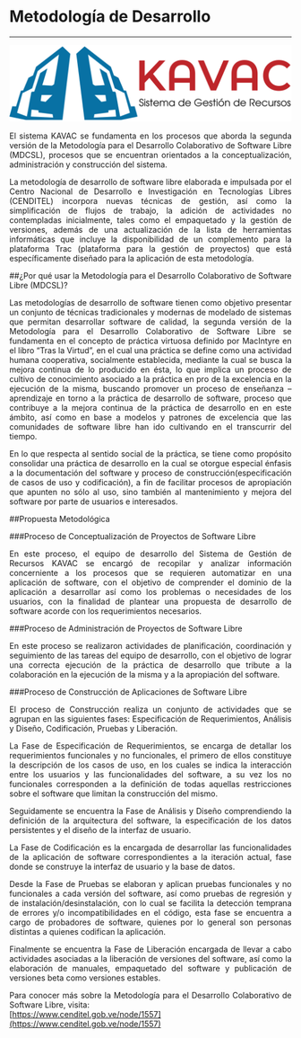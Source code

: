 # Metodología de Desarrollo
***************************
<div style="text-align: justify;" >

![Screenshot](img/logokavac.png#imagen)


El sistema KAVAC se fundamenta en los procesos que aborda la segunda versión de la Metodología para el Desarrollo Colaborativo de Software Libre (MDCSL), procesos que se encuentran orientados a la conceptualización, administración y construcción del sistema. 

La metodología de desarrollo de software libre elaborada e impulsada por el Centro Nacional de Desarrollo e Investigación en Tecnologías Libres (CENDITEL) incorpora nuevas técnicas de gestión, así como la simplificación de flujos de trabajo, la adición de actividades no contempladas inicialmente, tales como el empaquetado y la gestión de versiones, además de una actualización de la lista de herramientas informáticas que incluye la disponibilidad de un complemento para la plataforma Trac (plataforma para la gestión de proyectos) que está específicamente diseñado para la aplicación de esta metodología.

##¿Por qué usar la Metodología para el Desarrollo Colaborativo de Software Libre (MDCSL)?

Las metodologías de desarrollo de software tienen como objetivo presentar un conjunto de técnicas tradicionales y modernas de modelado de sistemas que permitan desarrollar software de calidad, la segunda versión de la Metodología para el Desarrollo Colaborativo de Software Libre se fundamenta en el concepto de práctica virtuosa definido por MacIntyre en el libro “Tras la Virtud”, en el cual una práctica se define como una actividad humana cooperativa, socialmente establecida, mediante la cual se busca la mejora continua de lo producido en ésta, lo que implica un proceso de cultivo de conocimiento asociado a la práctica en pro de la excelencia en la ejecución de la misma, buscando promover un proceso de enseñanza – aprendizaje en torno a la práctica de desarrollo de software, proceso que contribuye a la mejora continua de la práctica de desarrollo en en este ámbito, así como en base a modelos y patrones de excelencia que las comunidades de software libre han ido cultivando en el transcurrir del tiempo. 

En lo que respecta al sentido social de la práctica, se tiene como propósito consolidar una práctica de desarrollo en la cual se otorgue especial énfasis a la documentación del software y proceso de construcción(especificación de casos de uso y codificación), a fin de facilitar procesos de apropiación que apunten no sólo al uso, sino también al mantenimiento y mejora del software por parte de usuarios e interesados.

##Propuesta Metodológica 

###Proceso de Conceptualización de Proyectos de Software Libre

En este proceso, el equipo de desarrollo del Sistema de Gestión de Recursos KAVAC se encargó de recopilar y analizar información concerniente a los procesos que se requieren automatizar en una aplicación de software, con el objetivo de comprender el dominio de la aplicación a desarrollar así como los problemas o necesidades de los usuarios, con la finalidad de plantear una propuesta de desarrollo de software acorde con los requerimientos necesarios. 

###Proceso de Administración de Proyectos de Software Libre

En este proceso se realizaron actividades de planificación, coordinación y seguimiento de las tareas del equipo de desarrollo, con el objetivo de lograr una correcta ejecución de la práctica de desarrollo que tribute a la colaboración en la ejecución de la misma y a la apropiación del software. 

###Proceso de Construcción de Aplicaciones de Software Libre

El proceso de Construcción realiza un conjunto de actividades que se agrupan en las siguientes fases: Especificación de Requerimientos, Análisis y Diseño, Codificación, Pruebas y Liberación.

La Fase de Especificación de Requerimientos, se encarga de detallar los requerimientos funcionales y no funcionales, el primero de ellos constituye la descripción de los casos de uso, en los cuales se indica la interacción entre los usuarios y las funcionalidades del software, a su vez los no funcionales corresponden a la definición de todas aquellas restricciones sobre el software que limitan la construcción del mismo.

Seguidamente se encuentra la Fase de Análisis y Diseño comprendiendo la definición de la arquitectura del software, la especificación de los datos persistentes y el diseño de la interfaz de usuario.

La Fase de Codificación es la encargada de desarrollar las funcionalidades de la aplicación de software correspondientes a la iteración actual, fase donde se construye la interfaz de usuario y la base de datos.

Desde la Fase de Pruebas se elaboran y aplican pruebas funcionales y no funcionales a cada versión del software, así como pruebas de regresión y de instalación/desinstalación, con lo cual se facilita la detección temprana de errores y/o incompatibilidades en el código, esta fase se encuentra a cargo de probadores de software, quienes por lo general son personas distintas a quienes codifican la aplicación.

Finalmente se encuentra la Fase de Liberación encargada de llevar a cabo actividades asociadas a la liberación de versiones del software, así como la elaboración de manuales, empaquetado del software y publicación de versiones beta como versiones estables. 

Para conocer más sobre la Metodología para el Desarrollo Colaborativo de Software Libre, visita:  
[https://www.cenditel.gob.ve/node/1557](https://www.cenditel.gob.ve/node/1557)

</div>





